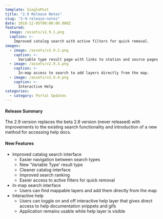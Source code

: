```yaml
---
template: SinglePost
title: "2.9 Release Notes"
slug: "2-9-release-notes"
date: 2018-12-05T00:00:00.000Z
featured:
  image: /assets/v2.9.1.png
  caption: >-
    Improved catalog search with active filters for quick removal.
images:
  - image: /assets/v2.9.2.png
    caption: >-
      Variable type result page with links to station and source pages for closer data investigation and access.
  - image: /assets/v2.9.3.png
    caption: >-
      In-map access to search to add layers directly from the map.
  - image: /assets/v2.9.4.png
    caption: >-
      Interactive Help
categories:
  - category: Portal Updates
---
```

#### Release Summary

The 2.9 version replaces the beta 2.8 version (never released) with improvements to the existing search functionality and introduction of a new method for accessing help docs.


#### New Features

*  Improved catalog search interface
    *  Easier navigation between search types
    *  New 'Variable Type' result type
    *  Cleaner catalog interface
    *  Improved search ranking
    *  Easier access to active filters for quick removal
*  In-map search interface
    *  Users can find mappable layers and add them directly from the map
*  Interactive help
    *  Users can toggle on and off interactive help layer that gives direct access to help documentation snippets and gifs
    *  Application remains usable while help layer is visible
